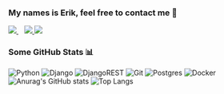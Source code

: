 ### My names is Erik, feel free to contact me 💬

<a href="https://instagram.com/defenitionofreal">
    <img src="https://img.shields.io/badge/instagram-%23E4405F.svg?&style=for-the-badge&logo=instagram&logoColor=white" />        
 </a>&nbsp;&nbsp;
 
 <a href='tg://resolve?domain=wemakeweb'>
<img src="https://img.shields.io/badge/Telegram-2CA5E0?style=for-the-badge&logo=telegram&logoColor=white" />  
</a>
 
 <a href='mailto:eaamessage@gmail.com'>
<img src="https://img.shields.io/badge/Gmail-D14836?style=for-the-badge&logo=gmail&logoColor=white" />  
</a>


### Some GitHub Stats 📊

![Python](https://img.shields.io/badge/python-3670A0?style=for-the-badge&logo=python&logoColor=ffdd54) ![Django](https://img.shields.io/badge/django-%23092E20.svg?style=for-the-badge&logo=django&logoColor=white) ![DjangoREST](https://img.shields.io/badge/DJANGO-REST-ff1709?style=for-the-badge&logo=django&logoColor=white&color=ff1709&labelColor=gray) ![Git](https://img.shields.io/badge/git-%23F05033.svg?style=for-the-badge&logo=git&logoColor=white) ![Postgres](https://img.shields.io/badge/postgres-%23316192.svg?style=for-the-badge&logo=postgresql&logoColor=white) ![Docker](https://img.shields.io/badge/docker-%230db7ed.svg?style=for-the-badge&logo=docker&logoColor=white)
![Anurag's GitHub stats](https://github-readme-stats.vercel.app/api?username=defenitionofreal&show_icons=true&theme=dark&hide=issues&layout=compact)
![Top Langs](https://github-readme-stats.vercel.app/api/top-langs/?username=defenitionofreal&layout=compact&langs_count=6&hide=roff&theme=dark)


